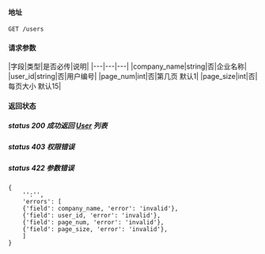 #### 地址
```
GET /users
```

#### 请求参数
|字段|类型|是否必传|说明|
|---|---|---|
|company_name|string|否|企业名称|
|user_id|string|否|用户编号|
|page_num|int|否|第几页 默认1|
|page_size|int|否|每页大小 默认15|

#### 返回状态

##### status 200 成功返回 [User] 列表
##### status 403 权限错误
##### status 422 参数错误
```
{
    '':'',
    'errors': [
    {'field': company_name, 'error': 'invalid'},
    {'field': user_id, 'error': 'invalid'},
    {'field': page_num, 'error': 'invalid'},
    {'field': page_size, 'error': 'invalid'},
    ]
}
```

[User]:entities.md#User

